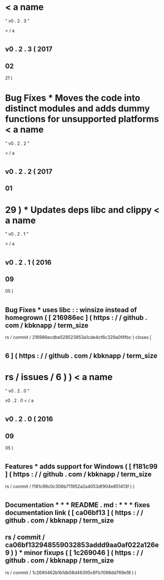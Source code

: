 <
a
name
=
"
v0
.
2
.
3
"
>
<
/
a
>
#
#
#
v0
.
2
.
3
(
2017
-
02
-
21
)
#
#
#
#
Bug
Fixes
*
Moves
the
code
into
distinct
modules
and
adds
dummy
functions
for
unsupported
platforms
<
a
name
=
"
v0
.
2
.
2
"
>
<
/
a
>
#
#
#
v0
.
2
.
2
(
2017
-
01
-
29
)
*
Updates
deps
libc
and
clippy
<
a
name
=
"
v0
.
2
.
1
"
>
<
/
a
>
#
#
#
v0
.
2
.
1
(
2016
-
09
-
05
)
#
#
#
#
Bug
Fixes
*
uses
libc
:
:
winsize
instead
of
homegrown
(
[
216986ec
]
(
https
:
/
/
github
.
com
/
kbknapp
/
term_size
-
rs
/
commit
/
216986ecdbe528523953a1cde4cf6c329a0f4fbc
)
closes
[
#
6
]
(
https
:
/
/
github
.
com
/
kbknapp
/
term_size
-
rs
/
issues
/
6
)
)
<
a
name
=
"
v0
.
2
.
0
"
>
v0
.
2
.
0
<
/
a
>
#
#
v0
.
2
.
0
(
2016
-
09
-
05
)
#
#
#
#
Features
*
adds
support
for
Windows
(
[
f181c99
]
(
https
:
/
/
github
.
com
/
kbknapp
/
term_size
-
rs
/
commit
/
f181c99c0c306b711952a2a4053df904e851413f
)
)
#
#
#
#
Documentation
*
*
*
README
.
md
:
*
*
*
fixes
documentation
link
(
[
ca06bf13
]
(
https
:
/
/
github
.
com
/
kbknapp
/
term_size
-
rs
/
commit
/
ca06bf132948559032853addd9aa0af022a126e9
)
)
*
minor
fixups
(
[
1c269046
]
(
https
:
/
/
github
.
com
/
kbknapp
/
term_size
-
rs
/
commit
/
1c2690462b1b1db58d46395c6f1cf098dd769e18
)
)
